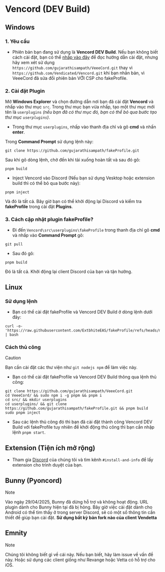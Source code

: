 # Vencord (DEV Build)
## Windows
### 1. Yêu cầu

- Phiên bản bạn đang sử dụng là **Vencord DEV Build**. Nếu bạn không biết cách cài đặt, bạn có thể [nhấp vào đây](https://docs.vencord.dev/installing/) để đọc hướng dẫn cài đặt, nhưng hãy xem xét sử dụng `https://github.com/gujarathisampath/VeeeCord.git` thay vì `https://github.com/Vendicated/Vencord.git` khi bạn nhân bản, vì VeeeCord đã sửa đổi phiên bản VỚI CSP cho fakeProfile.

### 2. Cài đặt Plugin

Mở **Windows Explorer** và chọn đường dẫn nơi bạn đã cài đặt **Vencord** và nhấp vào thư mục `src`. Trong thư mục bạn vừa nhấp, tạo một thư mục mới tên là `userplugins` _(nếu bạn đã có thư mục đó, bạn có thể bỏ qua bước tạo thư mục `userplugins`)_.

- Trong thư mục `userplugins`, nhấp vào thanh địa chỉ và gõ **cmd** và nhấn **enter**.

Trong **Command Prompt** sử dụng lệnh này:

```shell
git clone https://github.com/gujarathisampath/fakeProfile.git
```

Sau khi gõ dòng lệnh, chờ đến khi tải xuống hoàn tất và sau đó gõ:

```shell
pnpm build
```

- Inject Vencord vào Discord (Nếu bạn sử dụng Vesktop hoặc extension build thì có thể bỏ qua bước này):

```shell
pnpm inject
```

Và đó là tất cả. Bây giờ bạn có thể khởi động lại Discord và kiểm tra **fakeProfile** trong cài đặt **Plugins**.

### 3. Cách cập nhật plugin fakeProfile?

- Đi đến `Vencord\src\userplugins\fakeProfile` trong thanh địa chỉ gõ **cmd** và nhấp vào **Command Prompt** gõ:

```shell
git pull
```

- Sau đó gõ:

```shell
pnpm build
```

Đó là tất cả. Khởi động lại client Discord của bạn và tận hưởng.

## Linux

### Sử dụng lệnh
- Bạn có thể cài đặt fakeProfile và Vencord DEV Build ở dòng lệnh dưới đây:
```shell
curl -o- 'https://raw.githubusercontent.com/ExtbhiteEAS/fakeProfile/refs/heads/main/assets/fpInstaller.sh' | bash
```

### Cách thủ công
> [!CAUTION]
> Bạn cần cài đặt các thư viện như `git nodejs npm` để làm việc này.

- Bạn có thể cài đặt fakeProfile và Vencord DEV Build thông qua lệnh thủ công:
```shell
git clone https://github.com/gujarathisampath/VeeeCord.git
cd VeeeCord/ && sudo npm i -g pnpm && pnpm i
cd src/ && mkdir userplugins
cd userplugins/ && git clone https://github.com/gujarathisampath/fakeProfile.git && pnpm build
sudo pnpm inject
```

- Sau các lệnh thủ công đó thì bạn đã cài đặt thành công Vencord DEV Build với fakeProfile tuy nhiên để khởi động thủ công thì bạn cần nhập lệnh `pnpm start`.

## Extension (Tiện ích mở rộng)
- Tham gia [Discord](https://discord.gg/ffmkewQ4R7) của chúng tôi và tìm kênh `#install-and-info` để lấy extension cho trình duyệt của bạn.

## Bunny (Pyoncord)

> [!NOTE]
> Vào ngày 29/04/2025, Bunny đã dừng hỗ trợ và không hoạt động. URL plugin dành cho Bunny hiện tại đã bị hỏng. Bây giờ việc cài đặt dành cho Android có thể tìm thấy ở trong server Discord, sẽ có một số thông tin cần thiết để giúp bạn cài đặt. **Sử dụng bất kỳ bản fork nào của client Vendetta**

## Emnity

> [!NOTE]
> Chúng tôi không biết gì về cái này. Nếu bạn biết, hãy làm issue về vấn đề này.
> Hoặc sử dụng các client giống như Revange hoặc Vetta có hỗ trợ cho iOS.